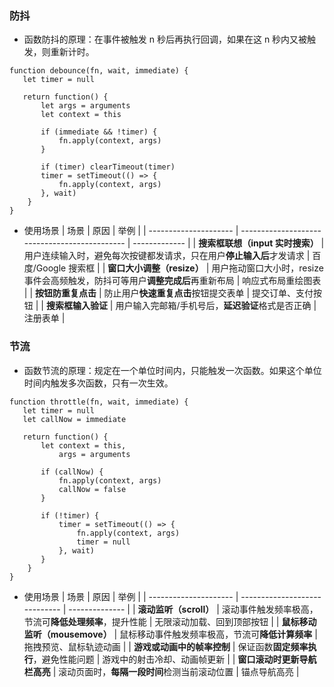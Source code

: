 ### 防抖

- 函数防抖的原理：在事件被触发 n 秒后再执行回调，如果在这 n 秒内又被触发，则重新计时。

```
function debounce(fn, wait, immediate) {
   let timer = null

   return function() {
       let args = arguments
       let context = this

       if (immediate && !timer) {
           fn.apply(context, args)
       }

       if (timer) clearTimeout(timer)
       timer = setTimeout(() => {
           fn.apply(context, args)
       }, wait)
    }
}
```

- 使用场景
  | 场景 | 原因 | 举例 |
  | --------------------- | --------------------------------------------- | ------------- |
  | **搜索框联想（input 实时搜索）** | 用户连续输入时，避免每次按键都发请求，只在用户**停止输入后**才发请求 | 百度/Google 搜索框 |
  | **窗口大小调整（resize）** | 用户拖动窗口大小时，resize 事件会高频触发，防抖可等用户**调整完成后**再重新布局 | 响应式布局重绘图表 |
  | **按钮防重复点击** | 防止用户**快速重复点击**按钮提交表单 | 提交订单、支付按钮 |
  | **搜索框输入验证** | 用户输入完邮箱/手机号后，**延迟验证**格式是否正确 | 注册表单 |

### 节流

- 函数节流的原理：规定在一个单位时间内，只能触发一次函数。如果这个单位时间内触发多次函数，只有一次生效。

```
function throttle(fn, wait, immediate) {
   let timer = null
   let callNow = immediate

   return function() {
       let context = this,
           args = arguments

       if (callNow) {
           fn.apply(context, args)
           callNow = false
       }

       if (!timer) {
           timer = setTimeout(() => {
               fn.apply(context, args)
               timer = null
           }, wait)
       }
    }
}
```

- 使用场景
  | 场景 | 原因 | 举例 |
  | --------------------- | ----------------------------- | -------------- |
  | **滚动监听（scroll）** | 滚动事件触发频率极高，节流可**降低处理频率**，提升性能 | 无限滚动加载、回到顶部按钮 |
  | **鼠标移动监听（mousemove）** | 鼠标移动事件触发频率极高，节流可**降低计算频率** | 拖拽预览、鼠标轨迹动画 |
  | **游戏或动画中的帧率控制** | 保证函数**固定频率执行**，避免性能问题 | 游戏中的射击冷却、动画帧更新 |
  | **窗口滚动时更新导航栏高亮** | 滚动页面时，**每隔一段时间**检测当前滚动位置 | 锚点导航高亮 |
